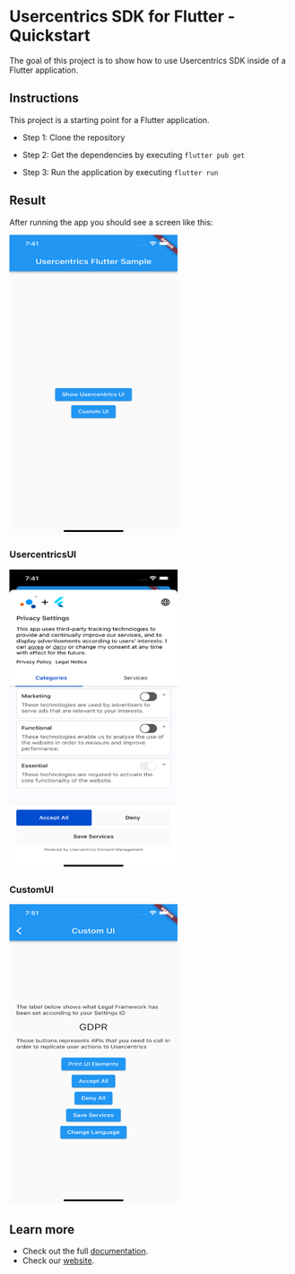 # Usercentrics SDK for Flutter - Quickstart

The goal of this project is to show how to use Usercentrics SDK inside of a Flutter application.

## Instructions

This project is a starting point for a Flutter application.

- Step 1: Clone the repository

- Step 2: Get the dependencies by executing `flutter pub get`

- Step 3: Run the application by executing `flutter run`

## Result

After running the app you should see a screen like this:

<img src="screenshot-main.png" height="534" width="300"/>

### UsercentricsUI

<img src="screenshot-usercentrics-ui.png" height="534" width="300"/>

### CustomUI

<img src="screenshot-custom-ui.png" height="534" width="300"/>

## Learn more

- Check out the full [documentation](https://docs.usercentrics.com/cmp_in_app_sdk).
- Check our [website](https://usercentrics.com).
